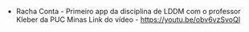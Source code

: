 
- Racha Conta -
Primeiro app da disciplina de LDDM com o professor Kleber da PUC Minas
Link do vídeo - https://youtu.be/obv6vzSvoQI
